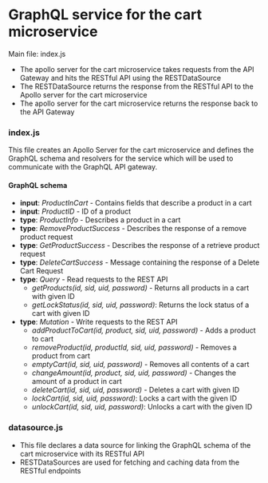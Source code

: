 # GraphQL service for the cart microservice

Main file: index.js

- The apollo server for the cart microservice takes requests from the API Gateway and hits the RESTful API using the RESTDataSource
- The RESTDataSource returns the response from the RESTful API to the Apollo server for the cart microservice
- The apollo server for the cart microservice returns the response back to the API Gateway

### index.js

This file creates an Apollo Server for the cart microservice and defines the GraphQL schema and resolvers for the service which will be used to communicate with the GraphQL API gateway.

#### GraphQL schema
* **input**: *ProductInCart* - Contains fields that describe a product in a cart
* **input**: *ProductID* - ID of a product 
* **type**: *ProductInfo* - Describes a product in a cart 
* **type**: *RemoveProductSuccess* - Describes the response of a remove product request
* **type**: *GetProductSuccess* - Describes the response of a retrieve product request
* **type**: *DeleteCartSuccess* - Message containing the response of a Delete Cart Request
* **type**: *Query* - Read requests to the REST API
  * *getProducts(id, sid, uid, password)* - Returns all products in a cart with given ID
  * *getLockStatus(id, sid, uid, password)*: Returns the lock status of a cart with given ID
* **type**: *Mutation* - Write requests to the REST API
  * *addProductToCart(id, product, sid, uid, password)* - Adds a product to cart
  * *removeProduct(id, productId, sid, uid, password)* - Removes a product from cart
  * *emptyCart(id, sid, uid, password)* - Removes all contents of a cart
  * *changeAmount(id, product, sid, uid, password)* - Changes the amount of a product in cart
  * *deleteCart(id, sid, uid, password)* - Deletes a cart with given ID
  * *lockCart(id, sid, uid, password)*: Locks a cart with the given ID
  * *unlockCart(id, sid, uid, password)*: Unlocks a cart with the given ID

### datasource.js

- This file declares a data source for linking the GraphQL schema of the cart microservice with its RESTful API
- RESTDataSources are used for fetching and caching data from the RESTful endpoints
